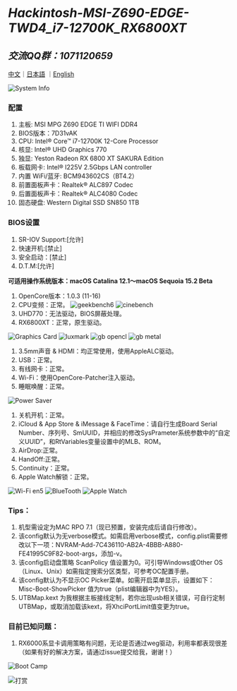 # *Hackintosh-MSI-Z690-EDGE-TWD4_i7-12700K_RX6800XT*

## *交流QQ群：1071120659*

[中文](https://github.com/igarashikenshin/Hackintosh-MSI-Z690-EDGE-TWD4_i7-12700K_RX6800XT/blob/main/README.md)｜[日本語](https://github.com/igarashikenshin/Hackintosh-MSI-Z690-EDGE-TWD4_i7-12700K_RX6800XT/blob/main/README_JP.md)
｜[English](https://github.com/igarashikenshin/Hackintosh-MSI-Z690-EDGE-TWD4_i7-12700K_RX6800XT/blob/main/README_EN.md)


![System Info](https://s2.loli.net/2024/11/17/IqmvxEQ1sdCcHA4.png)


### 配置
1. 主板: MSI MPG Z690 EDGE TI WIFI DDR4
1. BIOS版本：7D31vAK
1. CPU: Intel® Core™ i7-12700K 12-Core Processor
1. 核显: Intel® UHD Graphics 770
1. 独显: Yeston Radeon RX 6800 XT SAKURA Edition
1. 板载网卡: Intel® I225V 2.5Gbps LAN controller
1. 内置 WiFi/蓝牙: BCM943602CS（BT4.2）
1. 前置面板声卡：Realtek® ALC897 Codec
1. 后置面板声卡：Realtek® ALC4080 Codec
1. 固态硬盘: Western Digital SSD SN850 1TB

### BIOS设置
1. SR-IOV Support:[允许]
2. 快速开机:[禁止]
3. 安全启动：[禁止]
4. D.T.M:[允许]

**可适用操作系统版本：macOS Catalina 12.1～macOS Sequoia 15.2 Beta**

1. OpenCore版本：1.0.3 (11-16)
1. CPU变频：正常。
![geekbench6](https://s2.loli.net/2023/06/19/6Wbvf9dog5K7SwB.png)
![cinebench](https://s2.loli.net/2023/06/19/CBetHYmy1RIanFS.png)
1. UHD770：无法驱动，BIOS屏蔽处理。
1. RX6800XT：正常，原生驱动。

![Graphics Card](https://s2.loli.net/2023/06/19/DYcQ9q1nNiM4PE6.png)
![luxmark](https://s2.loli.net/2023/06/19/T2QaOfgnqC8rSsG.png)
![gb opencl](https://s2.loli.net/2023/06/19/U1rCegOkSd4AGZJ.png)
![gb metal](https://s2.loli.net/2023/06/19/GmXQZcosb3FxPtJ.png)

1. 3.5mm声音 & HDMI：均正常使用，使用AppleALC驱动。
2. USB：正常。
3. 有线网卡：正常。
4. Wi-Fi：使用OpenCore-Patcher注入驱动。
5. 睡眠唤醒：正常。

![Power Saver](https://s2.loli.net/2023/06/19/DlKsPrtFmwVfEqU.png)

1. 关机开机：正常。
2. iCloud & App Store & iMessage & FaceTime：请自行生成Board Serial Number、序列号、SmUUID，并相应的修改SysPrameter系统参数中的“自定义UUID”，和RtVariables变量设置中的MLB、ROM。
3. AirDrop:正常。
4. HandOff:正常。
5. Continuity：正常。
6. Apple Watch解锁：正常。

![Wi-Fi en5](https://s2.loli.net/2023/06/19/B5Gkdyuxq2aLpnN.png)
![BlueTooth](https://s2.loli.net/2023/06/19/KDIOSrLo2sQgb9a.png)
![Apple Watch](https://s2.loli.net/2023/06/19/wW8C5gl4HTyEGcD.png)

### Tips：

1. 机型需设定为MAC RPO 7.1（现已预置，安装完成后请自行修改）。
1. 该config默认为无verbose模式。如需启用verbose模式，config.plist需要修改以下一项：NVRAM-Add-7C436110-AB2A-4BBB-A880-FE41995C9F82-boot-args，添加-v。
1. 该config启动盘策略 ScanPolicy 值设置为0。可引导Windows或Other OS（Linux、Unix）如需指定搜索分区类型，可参考OC配置手册。
1. 该config默认为不显示OC Picker菜单。如需开启菜单显示，设置如下：Misc-Boot-ShowPicker 值为true（plist编辑器中为YES）。
1. UTBMap.kext 为我根据主板接线定制，若你出现usb相关错误，可自行定制UTBMap，或取消加载该kext，将XhciPortLimit值变更为true。


### 目前已知问题：

1. RX6000系显卡调用策略有问题，无论是否通过weg驱动，利用率都表现很差（如果有好的解决方案，请通过issue提交给我，谢谢！）


![Boot Camp](https://s2.loli.net/2023/06/19/UpB186T3roGHkXJ.png)

![打赏](https://s3.bmp.ovh/imgs/2022/02/518d817d09e604ab.jpg)

